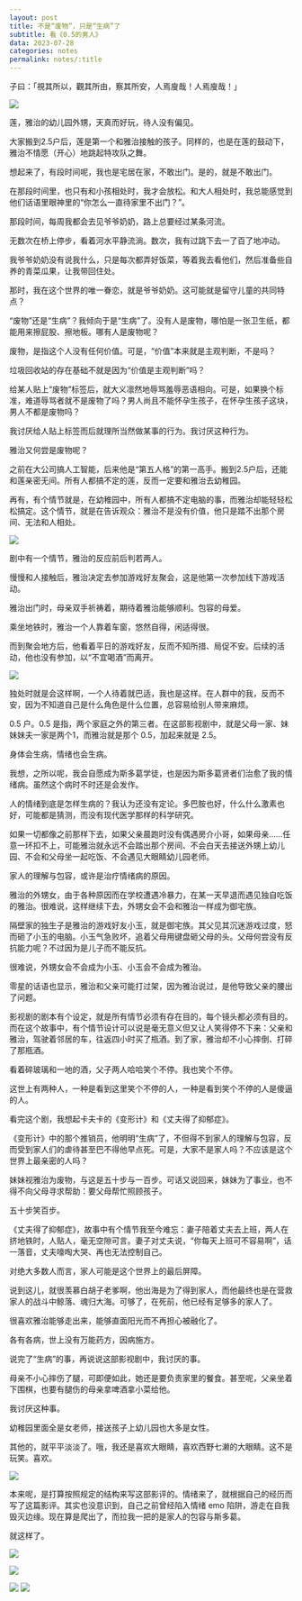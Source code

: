 ```yaml
---
layout: post
title: 不是“废物”，只是“生病”了
subtitle: 看《0.5的男人》
data: 2023-07-28
categories: notes
permalink: notes/:title
---
```


子曰：「視其所以，觀其所由，察其所安，人焉廋哉！人焉廋哉！」

![](https://user-images.githubusercontent.com/115197878/257393523-e4f5d47f-56e4-44fc-9420-25a2061338df.jpg)

莲，雅治的幼儿园外甥，天真而好玩，待人没有偏见。

大家搬到2.5户后，莲是第一个和雅治接触的孩子。同样的，也是在莲的鼓动下，雅治不情愿（开心）地跳起特攻队之舞。

想起来了，有段时间呢，我也是宅居在家，不敢出门。是的，就是不敢出门。

在那段时间里，也只有和小孩相处时，我才会放松。和大人相处时，我总能感觉到他们话语里眼神里的“你怎么一直待家里不出门？”。

那段时间，每周我都会去见爷爷奶奶，路上总要经过某条河流。

无数次在桥上停步，看着河水平静流淌。数次，我有过跳下去一了百了地冲动。

我爷爷奶奶没有说我什么，只是每次都弄好饭菜，等着我去看他们，然后准备些自养的青菜瓜果，让我带回住处。

那时，我在这个世界的唯一眷恋，就是爷爷奶奶。这可能就是留守儿童的共同特点？

“废物”还是“生病”？我倾向于是“生病”了。没有人是废物，哪怕是一张卫生纸，都能用来擦屁股、擦地板。哪有人是废物呢？

废物，是指这个人没有任何价值。可是，“价值”本来就是主观判断，不是吗？

垃圾回收站的存在基础不就是因为“价值是主观判断”吗？

给某人贴上“废物”标签后，就大义凛然地辱骂羞辱恶语相向。可是，如果换个标准，难道辱骂者就不是废物了吗？男人尚且不能怀孕生孩子，在怀孕生孩子这块，男人不都是废物吗？

我讨厌给人贴上标签而后就理所当然做某事的行为。我讨厌这种行为。

雅治又何尝是废物呢？

之前在大公司搞人工智能，后来他是“第五人格”的第一高手。搬到2.5户后，还能和莲亲密无间。所有人都搞不定的莲，反而一定要和雅治去幼稚园。

再有，有个情节就是，在幼稚园中，所有人都搞不定电脑的事，而雅治却能轻轻松松搞定。这个情节，就是在告诉观众：雅治不是没有价值，他只是踏不出那个房间、无法和人相处。

![](https://user-images.githubusercontent.com/115197878/257393542-b92f3196-7d7e-4afb-8521-23b21a1bf08b.jpg)

剧中有一个情节，雅治的反应前后判若两人。

慢慢和人接触后，雅治决定去参加游戏好友聚会，这是他第一次参加线下游戏活动。

雅治出门时，母亲双手祈祷着，期待着雅治能够顺利。包容的母爱。

乘坐地铁时，雅治一个人靠着车窗，悠然自得，闲适得很。

而到聚会地方后，他看着平日的游戏好友，反而不知所措、局促不安。后续的活动，他也没有参加，以“不宜喝酒”而离开。

![](https://user-images.githubusercontent.com/115197878/257393573-bd731df2-d9fd-4e60-8b0f-9cc6f697f4bd.jpg)

独处时就是会这样啊，一个人待着就巴适，我也是这样。在人群中的我，反而不安，因为不知道自己是什么角色是什么位置，总容易给别人带来麻烦。

0.5 户。0.5 是指，两个家庭之外的第三者。在这部影视剧中，就是父母一家、妹妹妹夫一家是两个1，而雅治就是那个 0.5，加起来就是 2.5。

身体会生病，情绪也会生病。

我想，之所以呢，我会自愿成为斯多葛学徒，也是因为斯多葛贤者们治愈了我的情绪病。虽然这个病时不时还是会发作。

人的情绪到底是怎样生病的？我认为还没有定论。多巴胺也好，什么什么激素也好，可能都是猜测，而没有现代医学那样的科学研究。

如果一切都像之前那样下去，如果父亲晨跑时没有偶遇房介小哥，如果母亲……任意一环扣不上，可能雅治就永远不会踏出那个房间、不会白天去接送外甥上幼儿园、不会和父母坐一起吃饭、不会遇见大眼睛幼儿园老师。

家人的理解与包容，或许是治疗情绪病的原因。

雅治的外甥女，由于各种原因而在学校遭遇冷暴力，在某一天早退而遇见独自吃饭的雅治。很难说，这样继续下去，外甥女会不会和雅治一样成为御宅族。

隔壁家的独生子是雅治的游戏好友小玉，就是御宅族。其父见其沉迷游戏过度，怒而砸了小玉的电脑。小玉气急败坏，追着父母用键盘砸父母的头。父母何尝没有反抗能力呢？不过因为是儿子而不能反抗。

很难说，外甥女会不会成为小玉、小玉会不会成为雅治。

零星的话语也显示，雅治和父亲可能打过架，因为雅治说过，是他导致父亲的腰出了问题。

影视剧的剧本有个设定，就是所有情节必须有存在目的，每个镜头都必须有目的。
而在这个故事中，有个情节设计可以说是毫无意义但又让人笑得停不下来：父亲和雅治，驾驶着邻居的车，往返四小时买了瓶酒。到了家，雅治却不小心摔倒、打碎了那瓶酒。

看着碎玻璃和一地的酒，父子两人哈哈笑个不停。我也笑个不停。

这世上有两种人，一种是看到这里笑个不停的人，一种是看到笑个不停的人是傻逼的人。

看完这个剧，我想起卡夫卡的《变形计》和《丈夫得了抑郁症》。

《变形计》中的那个推销员，他明明“生病”了，不但得不到家人的理解与包容，反而受到家人们的虐待甚至巴不得他早点死。可是，大家不是家人吗？不应该是这个世界上最亲密的人吗？

妹妹视雅治为废物，与这是五十步与一百步。可话又说回来，妹妹为了事业，也不得不向父母寻求帮助：要父母帮忙照顾孩子。

五十步笑百步。

《丈夫得了抑郁症》，故事中有个情节我至今难忘：妻子陪着丈夫去上班，两人在挤地铁时，人贴人，毫无空隙可言。妻子对丈夫说，“你每天上班可不容易啊”，话一落音，丈夫嚎啕大哭、再也无法控制自己。

对绝大多数人而言，家人可能是这个世界上的最后屏障。

说到这儿，就很羡慕白胡子老爹啊，他出海是为了得到家人，而他最终也是在营救家人的战斗中鲸落、魂归大海。可够了，在死前，他已经有足够多的家人了。

很喜欢雅治能够走出来，能够直面阳光而不再担心被融化了。

各有各病，世上没有万能药方，因病施方。

说完了“生病”的事，再说说这部影视剧中，我讨厌的事。

母亲不小心摔伤了腿，可即便如此，她还是要负责家里的餐食。甚至呢，父亲坐着下围棋，也要有腿伤的母亲拿啤酒拿小菜给他。

我讨厌这种事。

幼稚园里面全是女老师，接送孩子上幼儿园也大多是女性。

其他的，就平平淡淡了。哦，我还是喜欢大眼睛，喜欢西野七濑的大眼睛。这不是玩笑。喜欢。

![](https://user-images.githubusercontent.com/115197878/257393564-e0aa6c43-eed8-48c8-8bb2-88176e197fb3.jpg)

本来呢，是打算按照规定的结构来写这部影评的。情绪来了，就根据自己的经历而写了这篇影评。其实也没意识到，自己之前曾经陷入情绪 emo 陷阱，游走在自我毁灭边缘。现在算是爬出了，而拉我一把的是家人的包容与斯多葛。

就这样了。

![](https://user-images.githubusercontent.com/115197878/257393608-99b31af9-7696-452f-ae70-7704be5c7cdb.jpg)

![](https://user-images.githubusercontent.com/115197878/257393597-b0193bbc-b90f-4eed-9861-93468c7a161b.jpg)

![](https://user-images.githubusercontent.com/115197878/257393573-bd731df2-d9fd-4e60-8b0f-9cc6f697f4bd.jpg)
![](https://user-images.githubusercontent.com/115197878/257393585-c8cf6358-91af-49c1-9e2e-c99786b90d95.jpg)

